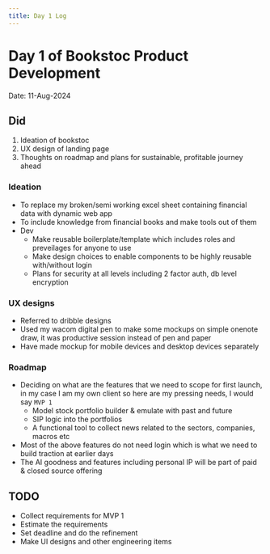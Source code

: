 ```yaml
---
title: Day 1 Log
---
```


# Day 1 of Bookstoc Product Development

Date: 11-Aug-2024

## Did

1. Ideation of bookstoc
2. UX design of landing page
3. Thoughts on roadmap and plans for sustainable, profitable journey ahead

### Ideation

- To replace my broken/semi working excel sheet containing financial data with dynamic web app
- To include knowledge from financial books and make tools out of them
- Dev
    - Make reusable boilerplate/template which includes roles and preveilages for anyone to use
    - Make design choices to enable components to be highly reusable with/without login
    - Plans for security at all levels including 2 factor auth, db level encryption

### UX designs

- Referred to dribble designs
- Used my wacom digital pen to make some mockups on simple onenote draw, it was productive session instead of pen and paper
- Have made mockup for mobile devices and desktop devices separately

### Roadmap

- Deciding on what are the features that we need to scope for first launch, in my case I am my own client so here are my pressing needs, I would say `MVP 1`
    - Model stock portfolio builder & emulate with past and future
    - SIP logic into the portfolios
    - A functional tool to collect news related to the sectors, companies, macros etc
- Most of the above features do not need login which is what we need to build traction at earlier days
- The AI goodness and features including personal IP will be part of paid & closed source offering

## TODO

- Collect requirements for MVP 1
- Estimate the requirements
- Set deadline and do the refinement
- Make UI designs and other engineering items